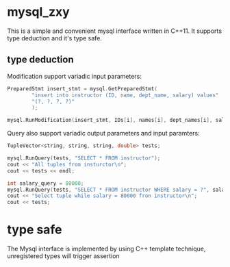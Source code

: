# mysql_zxy

This is a simple and convenient mysql interface written in C++11.
It supports type deduction and it's type safe.

## type deduction
Modification support variadic input parameters:
```cpp
PreparedStmt insert_stmt = mysql.GetPreparedStmt(
		"insert into instructor (ID, name, dept_name, salary) values"
		"(?, ?, ?, ?)"
		);

mysql.RunModification(insert_stmt, IDs[i], names[i], dept_names[i], salarys[i]);
```
Query also support variadic output parameters and input paramters:
```cpp
TupleVector<string, string, string, double> tests;

mysql.RunQuery(tests, "SELECT * FROM instructor");	
cout << "All tuples from insturctor\n";	
cout << tests << endl;

int salary_query = 80000;
mysql.RunQuery(tests, "SELECT * FROM instructor WHERE salary = ?", salary_query);
cout << "Select tuple while salary = 80000 fron instructor\n";
cout << tests;
```

# type safe
The Mysql interface is implemented by using C++ template technique, unregistered types will trigger assertion

